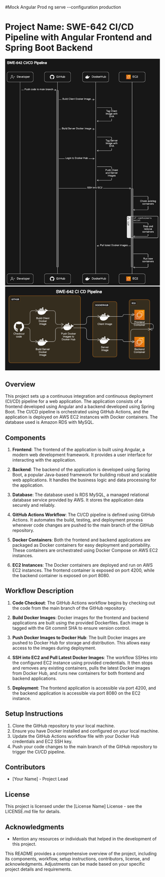 #Mock Angular Prod
ng serve --configuration production

# Project Name: SWE-642 CI/CD Pipeline with Angular Frontend and Spring Boot Backend

![alt text](ApplicationFlow.png)
![alt text](Devops-Architecture.png)

## Overview

This project sets up a continuous integration and continuous deployment (CI/CD) pipeline for a web application. The application consists of a frontend developed using Angular and a backend developed using Spring Boot. The CI/CD pipeline is orchestrated using GitHub Actions, and the application is deployed on AWS EC2 instances with Docker containers. The database used is Amazon RDS with MySQL.

## Components

1. **Frontend**: The frontend of the application is built using Angular, a modern web development framework. It provides a user interface for interacting with the application.

2. **Backend**: The backend of the application is developed using Spring Boot, a popular Java-based framework for building robust and scalable web applications. It handles the business logic and data processing for the application.

3. **Database**: The database used is RDS MySQL, a managed relational database service provided by AWS. It stores the application data securely and reliably.

4. **GitHub Actions Workflow**: The CI/CD pipeline is defined using GitHub Actions. It automates the build, testing, and deployment process whenever code changes are pushed to the main branch of the GitHub repository.

5. **Docker Containers**: Both the frontend and backend applications are packaged as Docker containers for easy deployment and portability. These containers are orchestrated using Docker Compose on AWS EC2 instances.

6. **EC2 Instances**: The Docker containers are deployed and run on AWS EC2 instances. The frontend container is exposed on port 4200, while the backend container is exposed on port 8080.

## Workflow Description

1. **Code Checkout**: The GitHub Actions workflow begins by checking out the code from the main branch of the GitHub repository.

2. **Build Docker Images**: Docker images for the frontend and backend applications are built using the provided Dockerfiles. Each image is tagged with the Git commit SHA to ensure version control.

3. **Push Docker Images to Docker Hub**: The built Docker images are pushed to Docker Hub for storage and distribution. This allows easy access to the images during deployment.

4. **SSH into EC2 and Pull Latest Docker Images**: The workflow SSHes into the configured EC2 instance using provided credentials. It then stops and removes any existing containers, pulls the latest Docker images from Docker Hub, and runs new containers for both frontend and backend applications.

5. **Deployment**: The frontend application is accessible via port 4200, and the backend application is accessible via port 8080 on the EC2 instance.

## Setup Instructions

1. Clone the GitHub repository to your local machine.
2. Ensure you have Docker installed and configured on your local machine.
3. Update the GitHub Actions workflow file with your Docker Hub credentials and EC2 SSH key.
4. Push your code changes to the main branch of the GitHub repository to trigger the CI/CD pipeline.

## Contributors

- [Your Name] - Project Lead

## License

This project is licensed under the [License Name] License - see the LICENSE.md file for details.

## Acknowledgments

- Mention any resources or individuals that helped in the development of this project.

This README provides a comprehensive overview of the project, including its components, workflow, setup instructions, contributors, license, and acknowledgments. Adjustments can be made based on your specific project details and requirements.
